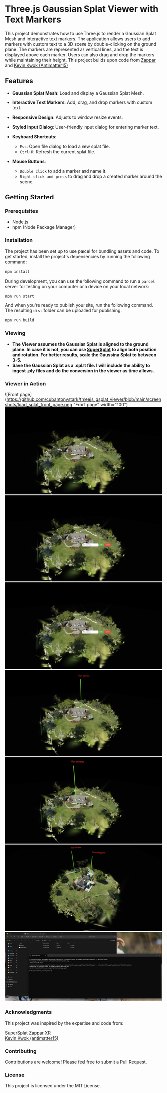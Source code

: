 # Three.js Gaussian Splat Viewer with Text Markers

This project demonstrates how to use Three.js to render a Gaussian Splat Mesh and interactive text markers. The application allows users to add markers with custom text to a 3D scene by double-clicking on the ground plane. The markers are represented as vertical lines, and the text is displayed above each marker. Users can also drag and drop the markers while maintaining their height. This project builds upon code from [Zappar](https://github.com/zappar-xr) and [Kevin Kwok (Antimatter15)](https://github.com/antimatter15)<br/>
## Features

- **Gaussian Splat Mesh**: Load and display a Gaussian Splat Mesh.
- **Interactive Text Markers**: Add, drag, and drop markers with custom text.
- **Responsive Design**: Adjusts to window resize events.
- **Styled Input Dialog**: User-friendly input dialog for entering marker text.

- **Keyboard Shortcuts**: 
  - `Esc`: Open file dialog to load a new splat file.
  - `Ctrl+R`: Refresh the current splat file.
    
- **Mouse Buttons**:
  - `Double click` to add a marker and name it.
  - `Right click and press` to drag and drop a created marker around the scene.  

## Getting Started

### Prerequisites

- Node.js
- npm (Node Package Manager)

### Installation

The project has been set up to use parcel for bundling assets and code. To get started, install the project's dependencies by running the following command:

```bash
npm install
```

During development, you can use the following command to run a `parcel` server for testing on your computer or a device on your local network:

```bash
npm run start
```

And when you're ready to publish your site, run the following command. The resulting `dist` folder can be uploaded for publishing.

```bash
npm run build
```
### Viewing

- **The Viewer assumes the Gaussian Splat is aligned to the ground plane. In case it is not, you can use [SuperSplat](https://playcanvas.com/supersplat/editor/) to align both position and rotation. For better results, scale the Gaussina Splat to between 3-5.**
- **Save the Gaussian Splat as a .splat file. I will include the ability to ingest .ply files and do the conversion in the viewer as time allows.**

### Viewer in Action

![Front page](https://github.com/cubantonystark/threejs_gsplat_viewer/blob/main/screenshots/load_splat_front_page.png "Front page" width="100")
![Loaded Splat](https://github.com/cubantonystark/threejs_gsplat_viewer/blob/main/screenshots/loaded_splat.png "Loaded Splat")
![Adding a marker](https://github.com/cubantonystark/threejs_gsplat_viewer/blob/main/screenshots/adding_marker.png "Adding a marker")
![Adding a marker](https://github.com/cubantonystark/threejs_gsplat_viewer/blob/main/screenshots/adding_marker_1.png "Adding a marker")
![Added marker](https://github.com/cubantonystark/threejs_gsplat_viewer/blob/main/screenshots/added_marker.png "Added marker")
![Marker drag and drop functionality](https://github.com/cubantonystark/threejs_gsplat_viewer/blob/main/screenshots/dragged_and_dropped_marker.png "Marker drag and drop functionality")
![Adding more markers](https://github.com/cubantonystark/threejs_gsplat_viewer/blob/main/screenshots/additl_marker.png "Adding more markers")
![Converting from .ply to .splat file](https://github.com/cubantonystark/threejs_gsplat_viewer/blob/main/screenshots/converting_from_.ply_to_.splat.png "Converting from .ply to .splat file")

### Acknowledgments
This project was inspired by the expertise and code from:

[SuperSplat](https://playcanvas.com/supersplat/editor/)
[Zappar XR](https://github.com/zappar-xr)<br/>
[Kevin Kwok (antimatter15)](https://github.com/antimatter15)

### Contributing
Contributions are welcome! Please feel free to submit a Pull Request.

### License
This project is licensed under the MIT License.
